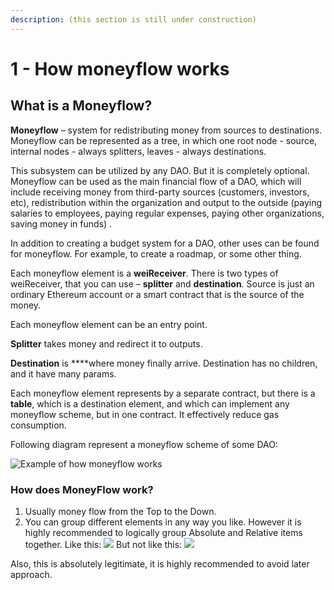 ```yaml
---
description: (this section is still under construction)
---
```


# 1 - How moneyflow works

## What is a Moneyflow?

 **Moneyflow** – system for redistributing money from sources to destinations. Moneyflow can be represented as a tree, in which one root node - source, internal nodes - always splitters, leaves - always destinations.

This subsystem can be utilized by any DAO. But it is completely optional.   
Moneyflow can be used as the main financial flow of a DAO, which will include receiving money from third-party sources \(customers, investors, etc\), redistribution within the organization and output to the outside \(paying salaries to employees, paying regular expenses, paying other organizations, saving money in funds\) .

In addition to creating a budget system for a DAO, other uses can be found for moneyflow. For example, to create a roadmap, or some other thing.

Each moneyflow element is a **weiReceiver**. There is two types of weiReceiver, that you can use – **splitter** and **destination**. Source is just an ordinary Ethereum account or a smart contract that is the source of the money.

Each moneyflow element can be an entry point.

**Splitter** takes money and redirect it to outputs. 

**Destination** is ****where money finally arrive. Destination has no children, and it have many params. 

Each moneyflow element represents by a separate contract, but there is a **table**, which is a destination element, and which can implement any moneyflow scheme, but in one contract. It effectively reduce gas consumption.

Following diagram represent a moneyflow scheme of some DAO:

![Example of how moneyflow works](https://lh4.googleusercontent.com/MnPsHXge9Q5PzDhg6rg0YHrgMsFIsLO5ynmuI2g4WYTholpQaS5riPgzvLbqic8Ymg_Q_tNE3mA0gV_Dwd-Pr0X_hBj7pdSOpsc0zV25toUovNCn6qBgYEopY5D1PPS7kO2wTOVf)

### How does MoneyFlow work?

1. Usually money flow from the Top to the Down.
2. You can group different elements in any way you like. However it is highly recommended to logically group Absolute and Relative items together.  Like this: ![](https://lh4.googleusercontent.com/hD_9pIqErOeNxawaK-K4EOyxh_8y38aMAkJE6CK9K2u9mbzyHLwigt8RVMKBzwCTMjKd2UaLk0Fctqe5N52Vl4CNwZ_Or1wtgcBTgtu2oquLWnYluCNUBck-02OkwTzgAwoGF2Ic) But not like this: ![](https://lh5.googleusercontent.com/BBSgdtZNhidI84YZB1BIdfiFJ8RJrllfHL7mnUJclt_vUrLbX_a8DI6KjK3YuY_VyvM05D149gcBStF0dZecGlAwjTw2xHDeEc3imndumG8oinC9qCeqOHchJrpKX7NS0yaUINQo)

Also, this is absolutely legitimate, it is highly recommended to avoid later approach.

